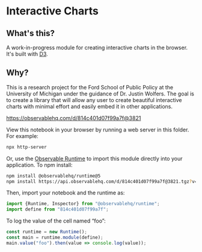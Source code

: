 # Interactive Charts

## What's this?
A work-in-progress module for creating interactive charts in the browser. It's built with [D3](https://d3js.org/).

## Why?
This is a research project for the Ford School of Public Policy at the University of Michigan under the guidance of Dr. Justin Wolfers. The goal is to create a library that will allow any user to create beautiful interactive charts with minimal effort and easily embed it in other applications.

https://observablehq.com/d/814c401d07f99a7f@3821

View this notebook in your browser by running a web server in this folder. For
example:

~~~sh
npx http-server
~~~

Or, use the [Observable Runtime](https://github.com/observablehq/runtime) to
import this module directly into your application. To npm install:

~~~sh
npm install @observablehq/runtime@5
npm install https://api.observablehq.com/d/814c401d07f99a7f@3821.tgz?v=3
~~~

Then, import your notebook and the runtime as:

~~~js
import {Runtime, Inspector} from "@observablehq/runtime";
import define from "814c401d07f99a7f";
~~~

To log the value of the cell named “foo”:

~~~js
const runtime = new Runtime();
const main = runtime.module(define);
main.value("foo").then(value => console.log(value));
~~~
